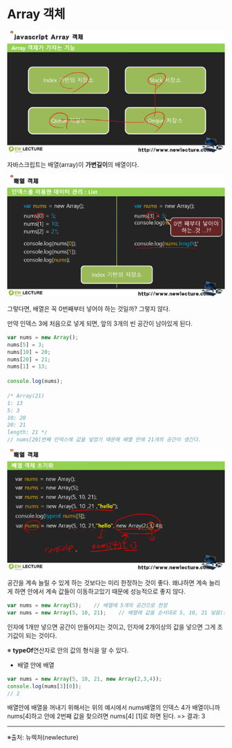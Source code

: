 # Array 객체

<img src="https://raw.githubusercontent.com/KimSooHa/TIL/image/img/image-20220106105736612.png" alt="image-20220106105736612" style="zoom: 67%;" />

 자바스크립트는 배열(array)이 **가변길이**의 배열이다.

<img src="https://raw.githubusercontent.com/KimSooHa/TIL/image/img/image-20220106110029155.png" alt="image-20220106110029155" style="zoom:67%;" />

그렇다면, 배열은 꼭 0번째부터 넣어야 하는 것일까? 그렇지 않다.

만약 인덱스 3에 처음으로 넣게 되면, 앞의 3개의 빈 공간이 남아있게 된다.

```javascript
var nums = new Array();
nums[5] = 3;
nums[10] = 20;
nums[20] = 21;
nums[1] = 13;

console.log(nums);

/* Array(21)
1: 13
5: 3
10: 20
20: 21
length: 21 */
// nums[20]번째 인덱스에 값을 넣었기 때문에 배열 안에 21개의 공간이 생긴다.
```

<img src="https://raw.githubusercontent.com/KimSooHa/TIL/image/img/image-20220106111405730.png" alt="image-20220106111405730" style="zoom:67%;" />

공간을 계속 늘릴 수 있게 하는 것보다는 미리 한정하는 것이 좋다. 왜냐하면 계속 늘리게 하면 안에서 계속 값들이 이동하고있기 때문에 성능적으로 좋지 않다.

```javascript
var nums = new Array(5);	// 배열에 5개의 공간으로 한정
var nums = new Array(5, 10, 21);	// 배열에 값을 순서대로 5, 10, 21 넣음(초기값)
```

인자에 1개만 넣으면 공간이 만들어지는 것이고, 인자에 2개이상의 값을 넣으면 그게 초기값이 되는 것이다.

※ **typeOf**연산자로 안의 값의 형식을 알 수 있다.

- 배열 안에 배열

```javascript
var nums = new Array(5, 10, 21, new Array(2,3,4));
console.log(nums[3][0]);
// 2
```

배열안에 배열을 꺼내기 위해서는 위의 예시에서 nums배열의 인덱스 4가 배열이니까 nums[4]하고 안에 2번째 값을 찾으려면 nums[4] [1]로 하면 된다. => 결과: 3





------

※출처: 뉴렉처(newlecture)